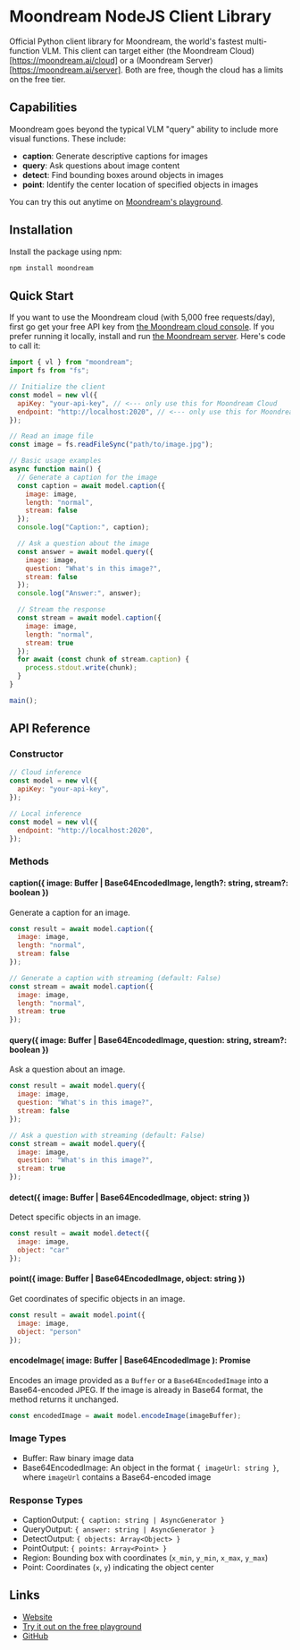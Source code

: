 # Moondream NodeJS Client Library

Official Python client library for Moondream, the world's fastest multi-function VLM. This client can target either (the Moondream Cloud)[https://moondream.ai/cloud] or a (Moondream Server)[https://moondream.ai/server]. Both are free, though the cloud has a limits on the free tier.

## Capabilities
Moondream goes beyond the typical VLM "query" ability to include more visual functions. These include:

- **caption**: Generate descriptive captions for images
- **query**: Ask questions about image content
- **detect**: Find bounding boxes around objects in images
- **point**: Identify the center location of specified objects in images

You can try this out anytime on [Moondream's playground](https://moondream.ai/playground).

## Installation

Install the package using npm:

```bash
npm install moondream
```

## Quick Start

If you want to use the Moondream cloud (with 5,000 free requests/day), first go get your free API key from [the Moondream cloud console](https://moondream.ai/c/cloud/api-keys). If you prefer running it locally, install and run [the Moondream server](https://mooondream.ai/moondream-server). Here's code to call it:

```javascript
import { vl } from "moondream";
import fs from "fs";

// Initialize the client
const model = new vl({
  apiKey: "your-api-key", // <--- only use this for Moondream Cloud
  endpoint: "http://localhost:2020", // <--- only use this for Moondream Server
});

// Read an image file
const image = fs.readFileSync("path/to/image.jpg");

// Basic usage examples
async function main() {
  // Generate a caption for the image
  const caption = await model.caption({
    image: image,
    length: "normal",
    stream: false
  });
  console.log("Caption:", caption);

  // Ask a question about the image
  const answer = await model.query({
    image: image,
    question: "What's in this image?",
    stream: false
  });
  console.log("Answer:", answer);

  // Stream the response
  const stream = await model.caption({
    image: image,
    length: "normal",
    stream: true
  });
  for await (const chunk of stream.caption) {
    process.stdout.write(chunk);
  }
}

main();
```

## API Reference

### Constructor

```javascript
// Cloud inference
const model = new vl({
  apiKey: "your-api-key",
});

// Local inference
const model = new vl({
  endpoint: "http://localhost:2020",
});
```

### Methods

#### caption({ image: Buffer | Base64EncodedImage, length?: string, stream?: boolean })

Generate a caption for an image.

```javascript
const result = await model.caption({
  image: image,
  length: "normal",
  stream: false
});

// Generate a caption with streaming (default: False)
const stream = await model.caption({
  image: image,
  length: "normal",
  stream: true
});
```

#### query({ image: Buffer | Base64EncodedImage, question: string, stream?: boolean })

Ask a question about an image.

```javascript
const result = await model.query({
  image: image,
  question: "What's in this image?",
  stream: false
});

// Ask a question with streaming (default: False)
const stream = await model.query({
  image: image,
  question: "What's in this image?",
  stream: true
});
```

#### detect({ image: Buffer | Base64EncodedImage, object: string })

Detect specific objects in an image.

```javascript
const result = await model.detect({
  image: image,
  object: "car"
});
```

#### point({ image: Buffer | Base64EncodedImage, object: string })

Get coordinates of specific objects in an image.

```javascript
const result = await model.point({
  image: image,
  object: "person"
});
```

#### encodeImage( image: Buffer | Base64EncodedImage ): Promise<Base64EncodedImage>

Encodes an image provided as a `Buffer` or a `Base64EncodedImage` into a Base64-encoded JPEG. If the image is already in Base64 format, the method returns it unchanged.

```javascript
const encodedImage = await model.encodeImage(imageBuffer);
```


### Image Types

- Buffer: Raw binary image data
- Base64EncodedImage: An object in the format `{ imageUrl: string }`, where `imageUrl` contains a Base64-encoded image

### Response Types

- CaptionOutput: `{ caption: string | AsyncGenerator }`
- QueryOutput: `{ answer: string | AsyncGenerator }`
- DetectOutput: `{ objects: Array<Object> }`
- PointOutput: `{ points: Array<Point> }`
- Region: Bounding box with coordinates (`x_min`, `y_min`, `x_max`, `y_max`)
- Point: Coordinates (`x`, `y`) indicating the object center

## Links

- [Website](https://moondream.ai/)
- [Try it out on the free playground](https://moondream.ai/playground)
- [GitHub](https://github.com/vikhyat/moondream)
